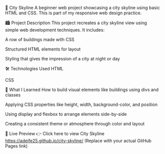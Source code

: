 🌆 City Skyline
A beginner web project showcasing a city skyline using basic HTML and CSS. This is part of my responsive web design practice.

🏙️ Project Description
This project recreates a city skyline view using simple web development techniques. It includes:

A row of buildings made with CSS

Structured HTML elements for layout

Styling that gives the impression of a city at night or day

🛠️ Technologies Used
HTML

CSS

🌟 What I Learned
How to build visual elements like buildings using divs and classes

Applying CSS properties like height, width, background-color, and position

Using display and flexbox to arrange elements side-by-side

Creating a consistent theme or atmosphere through color and layout

🚀 Live Preview
👉 Click here to view City Skyline
https://adeife25.github.io/city-skyline/
(Replace with your actual GitHub Pages link)

